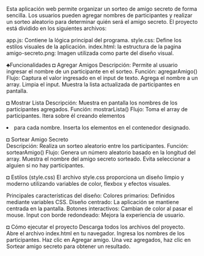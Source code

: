 Esta aplicación web permite organizar un sorteo de amigo secreto de forma sencilla. Los usuarios pueden agregar nombres de participantes y realizar un sorteo aleatorio para determinar quién será el amigo secreto. El proyecto está dividido en los siguientes archivos:

app.js: Contiene la lógica principal del programa.
style.css: Define los estilos visuales de la aplicación.
index.html: la estructura de la pagina
amigo-secreto.png: Imagen utilizada como parte del diseño visual.

 ♣Funcionalidades
◘ Agregar Amigos
Descripción: Permite al usuario ingresar el nombre de un participante en el sorteo.
Función: agregarAmigo()
Flujo:
Captura el valor ingresado en el input de texto.
Agrega el nombre a un array.
Limpia el input.
Muestra la lista actualizada de participantes en pantalla.



◘ Mostrar Lista
Descripción: Muestra en pantalla los nombres de los participantes agregados.
Función: mostrarLista()
Flujo:
Toma el array de participantes.
Itera sobre él creando elementos <li> para cada nombre.
Inserta los elementos en el contenedor designado.

◘ Sortear Amigo Secreto  
Descripción: Realiza un sorteo aleatorio entre los participantes.
Función: sortearAmigo()
Flujo:
Genera un número aleatorio basado en la longitud del array.
Muestra el nombre del amigo secreto sorteado.
Evita seleccionar a alguien si no hay participantes.

◘ Estilos (style.css) 
El archivo style.css proporciona un diseño limpio y moderno utilizando variables de color, flexbox y efectos visuales.

Principales características del diseño:
Colores primarios: Definidos mediante variables CSS.
Diseño centrado: La aplicación se mantiene centrada en la pantalla.
Botones interactivos: Cambian de color al pasar el mouse.
Input con borde redondeado: Mejora la experiencia de usuario.

◘ Cómo ejecutar el proyecto
Descarga todos los archivos del proyecto.
Abre el archivo index.html en tu navegador.
Ingresa los nombres de los participantes.
Haz clic en Agregar amigo.
Una vez agregados, haz clic en Sortear amigo secreto para obtener un resultado.

